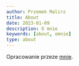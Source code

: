 ```yaml
---
author: Przemek Malirz
title: About
date: 2023-01-09
description: O mnie
keywords: [about, omnie]
type: about
---
```


Opracowanie przeze [mnie](https://przemek.malirz.pl/).
